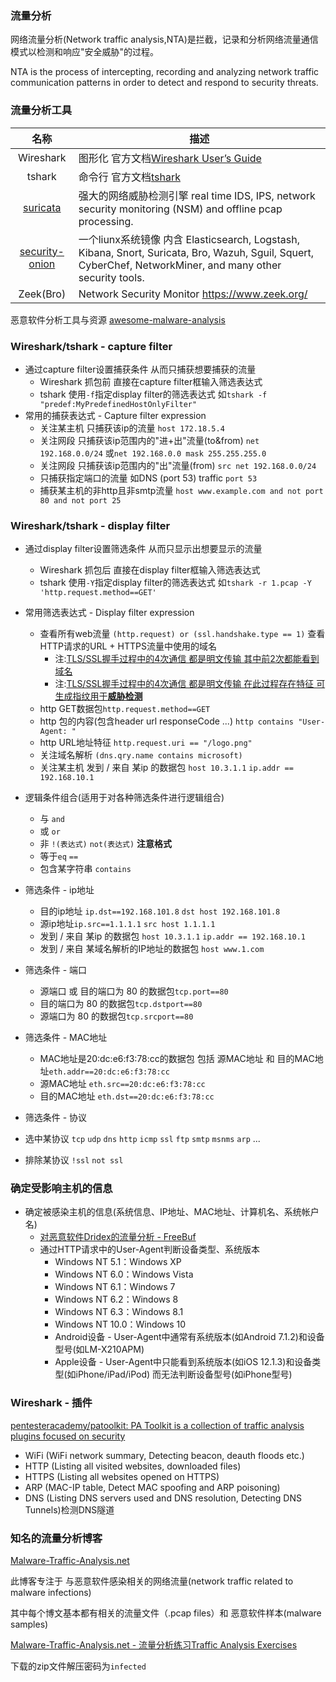 ### 流量分析

网络流量分析(Network traffic analysis,NTA)是拦截，记录和分析网络流量通信模式以检测和响应"安全威胁"的过程。

NTA is the process of intercepting, recording and analyzing network traffic communication patterns in order to detect and respond to security threats. 

### 流量分析工具

|名称|描述|
|:-------------:|-----|
|Wireshark|图形化 官方文档[Wireshark User’s Guide](https://www.wireshark.org/docs/wsug_html_chunked/)|
|tshark|命令行 官方文档[tshark](https://www.wireshark.org/docs/man-pages/tshark.html) |
|[suricata](https://github.com/OISF/suricata) |强大的网络威胁检测引擎 real time IDS, IPS, network security monitoring (NSM) and offline pcap processing.|
[security-onion](https://github.com/Security-Onion-Solutions/security-onion)|一个liunx系统镜像 内含 Elasticsearch, Logstash, Kibana, Snort, Suricata, Bro, Wazuh, Sguil, Squert, CyberChef, NetworkMiner, and many other security tools. |
|Zeek(Bro)| Network Security Monitor https://www.zeek.org/|

恶意软件分析工具与资源 [awesome-malware-analysis](https://github.com/rshipp/awesome-malware-analysis)

### Wireshark/tshark - capture filter


* 通过capture filter设置捕获条件 从而只捕获想要捕获的流量
  * Wireshark 抓包前 直接在capture filter框输入筛选表达式
  * tshark 使用`-f`指定display filter的筛选表达式 如`tshark -f "predef:MyPredefinedHostOnlyFilter"`
* 常用的捕获表达式 - Capture filter expression
  * 关注某主机 只捕获该ip的流量 `host 172.18.5.4`
  * 关注网段 只捕获该ip范围内的"进+出"流量(to&from) `net 192.168.0.0/24` 或`net 192.168.0.0 mask 255.255.255.0`
  * 关注网段 只捕获该ip范围内的"出"流量(from) `src net 192.168.0.0/24`
  * 只捕获指定端口的流量 如DNS (port 53) traffic `port 53`
  * 捕获某主机的非http且非smtp流量 `host www.example.com and not port 80 and not port 25`
  
### Wireshark/tshark - display filter

* 通过display filter设置筛选条件 从而只显示出想要显示的流量
  * Wireshark 抓包后 直接在display filter框输入筛选表达式
  * tshark 使用`-Y`指定display filter的筛选表达式 如`tshark -r 1.pcap -Y 'http.request.method==GET'`

* 常用筛选表达式 - Display filter expression
  * 查看所有web流量 `(http.request) or (ssl.handshake.type == 1)` 查看HTTP请求的URL + HTTPS流量中使用的域名 
    * 注:[TLS/SSL握手过程中的4次通信 都是明文传输 其中前2次都能看到域名](web_x_https_tls.md#qa)
    * 注:[TLS/SSL握手过程中的4次通信 都是明文传输 在此过程存在特征 可生成指纹用于**威胁检测**](web_x_https_tls.md#qa)
  * http GET数据包`http.request.method==GET`
  * http 包的内容(包含header url responseCode ...) `http contains "User-Agent: "`
  * http URL地址特征 `http.request.uri == "/logo.png"`
  * 关注域名解析 `(dns.qry.name contains microsoft)`
  * 关注某主机 发到 / 来自 某ip 的数据包 `host 10.3.1.1` `ip.addr == 192.168.10.1`
  
* 逻辑条件组合(适用于对各种筛选条件进行逻辑组合)
  * 与 `and`
  * 或 `or`
  * 非 `!(表达式)` `not(表达式)` **注意格式**
  * 等于`eq` `==`
  * 包含某字符串 `contains`
* 筛选条件 - ip地址
  * 目的ip地址 `ip.dst==192.168.101.8` `dst host 192.168.101.8`
  * 源ip地址`ip.src==1.1.1.1` `src host 1.1.1.1`
  * 发到 / 来自 某ip 的数据包 `host 10.3.1.1` `ip.addr == 192.168.10.1`
  * 发到 / 来自 某域名解析的IP地址的数据包 `host www.1.com`
* 筛选条件 - 端口
  * 源端口 或 目的端口为 80 的数据包`tcp.port==80`
  * 目的端口为 80 的数据包`tcp.dstport==80`
  * 源端口为 80 的数据包`tcp.srcport==80`
* 筛选条件 - MAC地址
  * MAC地址是20:dc:e6:f3:78:cc的数据包  包括 源MAC地址 和 目的MAC地址`eth.addr==20:dc:e6:f3:78:cc`
  * 源MAC地址 `eth.src==20:dc:e6:f3:78:cc`
  * 目的MAC地址 `eth.dst==20:dc:e6:f3:78:cc`
* 筛选条件 - 协议
 * 选中某协议 `tcp` `udp` `dns` `http` `icmp` `ssl` `ftp` `smtp` `msnms` `arp` ...
 * 排除某协议 `!ssl` `not ssl`

### 确定受影响主机的信息

* 确定被感染主机的信息(系统信息、IP地址、MAC地址、计算机名、系统帐户名)
  * [对恶意软件Dridex的流量分析 - FreeBuf](https://www.freebuf.com/articles/es/195832.html)
  * 通过HTTP请求中的User-Agent判断设备类型、系统版本
    * Windows NT 5.1：Windows XP
    * Windows NT 6.0：Windows Vista
    * Windows NT 6.1：Windows 7
    * Windows NT 6.2：Windows 8
    * Windows NT 6.3：Windows 8.1
    * Windows NT 10.0：Windows 10
    * Android设备 - User-Agent中通常有系统版本(如Android 7.1.2)和设备型号(如LM-X210APM)
    * Apple设备 - User-Agent中只能看到系统版本(如iOS 12.1.3)和设备类型(如iPhone/iPad/iPod) 而无法判断设备型号(如iPhone型号)

### Wireshark - 插件

[pentesteracademy/patoolkit: PA Toolkit is a collection of traffic analysis plugins focused on security](https://github.com/pentesteracademy/patoolkit)

* WiFi (WiFi network summary, Detecting beacon, deauth floods etc.)
* HTTP (Listing all visited websites, downloaded files)
* HTTPS (Listing all websites opened on HTTPS)
* ARP (MAC-IP table, Detect MAC spoofing and ARP poisoning)
* DNS (Listing DNS servers used and DNS resolution, Detecting DNS Tunnels)检测DNS隧道

### 知名的流量分析博客

[Malware-Traffic-Analysis.net](https://www.malware-traffic-analysis.net/)

此博客专注于 与恶意软件感染相关的网络流量(network traffic related to malware infections)

其中每个博文基本都有相关的流量文件（.pcap files）和 恶意软件样本(malware samples)
 
[Malware-Traffic-Analysis.net - 流量分析练习Traffic Analysis Exercises](https://www.malware-traffic-analysis.net/training-exercises.html)

下载的zip文件解压密码为`infected`
